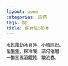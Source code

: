 ```yaml
---
layout: poem
categories: 詩詞
tags: 詞
title: 蕃女怨○破寒
---
```

	水甦風動冰且泮，小鴨趨岸。
	怯生生，探冷暖，奈何催趲！
	一推三五滾餛飩，皺池春。
